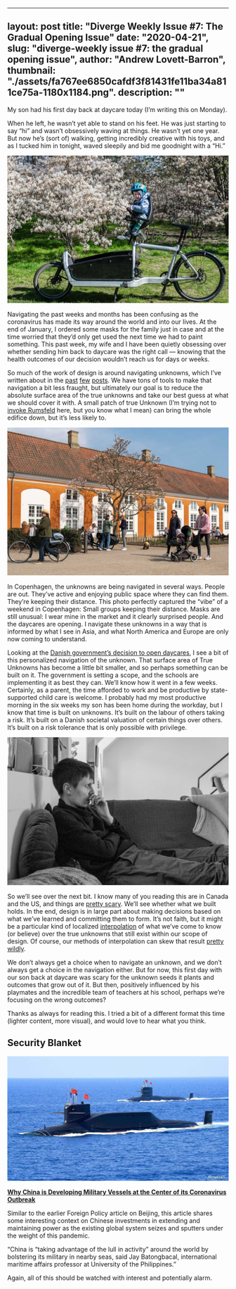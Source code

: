 
---
layout: post
title: "Diverge Weekly Issue #7: The Gradual Opening Issue"
date: "2020-04-21",
slug: "diverge-weekly issue #7: the gradual opening issue",
author: "Andrew Lovett-Barron",
thumbnail: "./assets/fa767ee6850cafdf3f81431fe11ba34a811ce75a-1180x1184.png".
description: ""
---

My son had his first day back at daycare today (I’m writing this on Monday).

When he left, he wasn’t yet able to stand on his feet. He was just starting to say “hi” and wasn’t obsessively waving at things. He wasn’t yet one year. But now he’s (sort of) walking, getting incredibly creative with his toys, and as I tucked him in tonight, waved sleepily and bid me goodnight with a “Hi.”



![](./assets/03d44af7eb749ee28d18119904f09f7cd6294a2d-1180x786.jpg)

Navigating the past weeks and months has been confusing as the coronavirus has made its way around the world and into our lives. At the end of January, I ordered some masks for the family just in case and at the time worried that they’d only get used the next time we had to paint something. This past week, my wife and I have been quietly obsessing over whether sending him back to daycare was the right call — knowing that the health outcomes of our decision wouldn’t reach us for days or weeks.

So much of the work of design is around navigating unknowns, which I’ve written about in the [past](https://andrewlb.com/diverge-weekly-issue-2-the-global-pandemic-issue/) [few](https://andrewlb.com/diverge-weekly-issue-3-the-uncertainty-issue/) [posts](https://andrewlb.com/diverge-weekly-issue-4-the-cycles-issue/). We have tons of tools to make that navigation a bit less fraught, but ultimately our goal is to reduce the absolute surface area of the true unknowns and take our best guess at what we should cover it with. A small patch of true Unknown (I’m trying not to [invoke Rumsfeld](https://en.wikipedia.org/wiki/There_are_known_knowns) here, but you know what I mean) can bring the whole edifice down, but it’s less likely to.



![](./assets/20958ed62466d780885d1de0b7e060206cda97e9-1180x786.jpg)

In Copenhagen, the unknowns are being navigated in several ways. People are out. They’ve active and enjoying public space where they can find them. They’re keeping their distance. This photo perfectly captured the “vibe” of a weekend in Copenhagen: Small groups keeping their distance. Masks are still unusual: I wear mine in the market and it clearly surprised people. And the daycares are opening. I navigate these unknowns in a way that is informed by what I see in Asia, and what North America and Europe are only now coming to understand.

Looking at the [Danish government’s decision to open daycares](https://www.thelocal.dk/20200413/schools-and-day-care-centres-gear-up-for-staggered-and-restricted-reopening), I see a bit of this personalized navigation of the unknown. That surface area of True Unknowns has become a little bit smaller, and so perhaps something can be built on it. The government is setting a scope, and the schools are implementing it as best they can. We’ll know how it went in a few weeks. Certainly, as a parent, the time afforded to work and be productive by state-supported child care is welcome. I probably had my most productive morning in the six weeks my son has been home during the workday, but I know that time is built on unknowns. It’s built on the labour of others taking a risk. It’s built on a Danish societal valuation of certain things over others. It’s built on a risk tolerance that is only possible with privilege.



![](./assets/31517f39677519070f73a5efab57a78ce5330b41-1180x786.jpg)

So we’ll see over the next bit. I know many of you reading this are in Canada and the US, and things are [pretty scary](https://ourworldindata.org/grapher/total-cases-covid-19?stackMode=relative&time=2020-02-14..&country=DEU+ITA+DNK+CAN+USA). We’ll see whether what we built holds. In the end, design is in large part about making decisions based on what we’ve learned and committing them to form. It’s not faith, but it might be a particular kind of localized [interpolation](https://en.wikipedia.org/wiki/Interpolation) of what we’ve come to know (or believe) over the true unknowns that still exist within our scope of design. Of course, our methods of interpolation can skew that result [pretty wildly](https://matplotlib.org/1.5.3/examples/images_contours_and_fields/interpolation_methods.html).

We don’t always get a choice when to navigate an unknown, and we don’t always get a choice in the navigation either. But for now, this first day with our son back at daycare was scary for the unknown seeds it plants and outcomes that grow out of it. But then, positively influenced by his playmates and the incredible team of teachers at his school, perhaps we’re focusing on the wrong outcomes?

Thanks as always for reading this. I tried a bit of a different format this time (lighter content, more visual), and would love to hear what you think.



## Security Blanket

![](./assets/312f37cf391a337a6cdce680c266392090dd00b1-1180x663.jpg)

[**Why China is Developing Military Vessels at the Center of its Coronavirus Outbreak**](https://www.voanews.com/science-health/coronavirus-outbreak/why-china-developing-military-vessels-center-its-coronavirus)

Similar to the earlier Foreign Policy article on Beijing, this article shares some interesting context on Chinese investments in extending and maintaining power as the existing global system seizes and sputters under the weight of this pandemic.

“China is “taking advantage of the lull in activity” around the world by bolstering its military in nearby seas, said Jay Batongbacal, international maritime affairs professor at University of the Philippines.”

Again, all of this should be watched with interest and potentially alarm.
